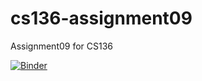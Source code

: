 # cs136-assignment09
Assignment09 for CS136

[![Binder](https://mybinder.org/badge_logo.svg)](https://mybinder.org/v2/gh/nelson-truong/cs136-assignment09/HEAD)